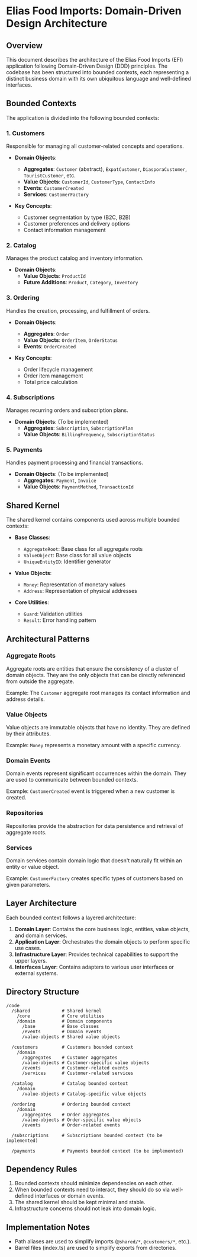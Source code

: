 # Elias Food Imports: Domain-Driven Design Architecture

## Overview

This document describes the architecture of the Elias Food Imports (EFI) application following Domain-Driven Design (DDD) principles. The codebase has been structured into bounded contexts, each representing a distinct business domain with its own ubiquitous language and well-defined interfaces.

## Bounded Contexts

The application is divided into the following bounded contexts:

### 1. Customers

Responsible for managing all customer-related concepts and operations.

- **Domain Objects**:
  - **Aggregates**: `Customer` (abstract), `ExpatCustomer`, `DiasporaCustomer`, `TouristCustomer`, etc.
  - **Value Objects**: `CustomerId`, `CustomerType`, `ContactInfo`
  - **Events**: `CustomerCreated`
  - **Services**: `CustomerFactory`

- **Key Concepts**:
  - Customer segmentation by type (B2C, B2B)
  - Customer preferences and delivery options
  - Contact information management

### 2. Catalog

Manages the product catalog and inventory information.

- **Domain Objects**:
  - **Value Objects**: `ProductId`
  - **Future Additions**: `Product`, `Category`, `Inventory`

### 3. Ordering

Handles the creation, processing, and fulfillment of orders.

- **Domain Objects**:
  - **Aggregates**: `Order`
  - **Value Objects**: `OrderItem`, `OrderStatus`
  - **Events**: `OrderCreated`

- **Key Concepts**:
  - Order lifecycle management
  - Order item management
  - Total price calculation

### 4. Subscriptions

Manages recurring orders and subscription plans.

- **Domain Objects**: (To be implemented)
  - **Aggregates**: `Subscription`, `SubscriptionPlan`
  - **Value Objects**: `BillingFrequency`, `SubscriptionStatus`

### 5. Payments

Handles payment processing and financial transactions.

- **Domain Objects**: (To be implemented)
  - **Aggregates**: `Payment`, `Invoice`
  - **Value Objects**: `PaymentMethod`, `TransactionId`

## Shared Kernel

The shared kernel contains components used across multiple bounded contexts:

- **Base Classes**:
  - `AggregateRoot`: Base class for all aggregate roots
  - `ValueObject`: Base class for all value objects
  - `UniqueEntityID`: Identifier generator
  
- **Value Objects**:
  - `Money`: Representation of monetary values
  - `Address`: Representation of physical addresses

- **Core Utilities**:
  - `Guard`: Validation utilities
  - `Result`: Error handling pattern

## Architectural Patterns

### Aggregate Roots

Aggregate roots are entities that ensure the consistency of a cluster of domain objects. They are the only objects that can be directly referenced from outside the aggregate.

Example: The `Customer` aggregate root manages its contact information and address details.

### Value Objects

Value objects are immutable objects that have no identity. They are defined by their attributes.

Example: `Money` represents a monetary amount with a specific currency.

### Domain Events

Domain events represent significant occurrences within the domain. They are used to communicate between bounded contexts.

Example: `CustomerCreated` event is triggered when a new customer is created.

### Repositories

Repositories provide the abstraction for data persistence and retrieval of aggregate roots.

### Services

Domain services contain domain logic that doesn't naturally fit within an entity or value object.

Example: `CustomerFactory` creates specific types of customers based on given parameters.

## Layer Architecture

Each bounded context follows a layered architecture:

1. **Domain Layer**: Contains the core business logic, entities, value objects, and domain services.
2. **Application Layer**: Orchestrates the domain objects to perform specific use cases.
3. **Infrastructure Layer**: Provides technical capabilities to support the upper layers.
4. **Interfaces Layer**: Contains adapters to various user interfaces or external systems.

## Directory Structure

```
/code
  /shared            # Shared kernel
    /core            # Core utilities
    /domain          # Domain components
      /base          # Base classes
      /events        # Domain events
      /value-objects # Shared value objects
  
  /customers         # Customers bounded context
    /domain
      /aggregates    # Customer aggregates
      /value-objects # Customer-specific value objects
      /events        # Customer-related events
      /services      # Customer-related services
  
  /catalog           # Catalog bounded context
    /domain
      /value-objects # Catalog-specific value objects
  
  /ordering          # Ordering bounded context
    /domain
      /aggregates    # Order aggregates
      /value-objects # Order-specific value objects
      /events        # Order-related events
  
  /subscriptions     # Subscriptions bounded context (to be implemented)
  
  /payments          # Payments bounded context (to be implemented)
```

## Dependency Rules

1. Bounded contexts should minimize dependencies on each other.
2. When bounded contexts need to interact, they should do so via well-defined interfaces or domain events.
3. The shared kernel should be kept minimal and stable.
4. Infrastructure concerns should not leak into domain logic.

## Implementation Notes

- Path aliases are used to simplify imports (`@shared/*`, `@customers/*`, etc.).
- Barrel files (index.ts) are used to simplify exports from directories.
